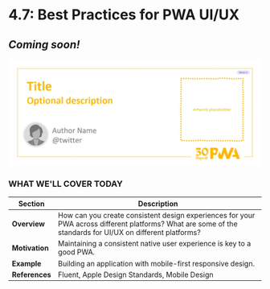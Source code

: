 # 4.7: Best Practices for PWA UI/UX

## *Coming soon!*

![Placeholder Banner Only. Replace when final assets ready.](_media/week4-placeholder.jpg)

### WHAT WE'LL COVER TODAY


| Section | Description |
| ------- | ----------- |
| **Overview** |How can you create consistent design experiences for your PWA across different platforms? What are some of the standards for UI/UX on different platforms?|
| **Motivation** | Maintaining a consistent native user experience is key to a good PWA. |
| **Example** | Building an application with mobile-first responsive design. |
| **References** | Fluent, Apple Design Standards, Mobile Design |
